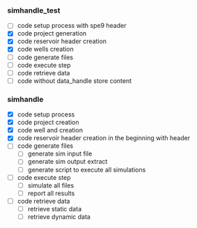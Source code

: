 

### simhandle_test

- [ ] code setup process with spe9 header
- [x] code project generation
- [x] code reservoir header creation
- [x] code wells creation
- [ ] code generate files
- [ ] code execute step
- [ ] code retrieve data
- [ ] code without data_handle store content

### simhandle

- [x] code setup process
- [x] code project creation
- [x] code well and creation
- [x] code reservoir header creation in the beginning with header
- [ ] code generate files
  - [ ] generate sim input file
  - [ ] generate sim output extract
  - [ ] generate script to execute all simulations
- [ ] code execute step
  - [ ] simulate all files
  - [ ] report all results
- [ ] code retrieve data
  - [ ] retrieve static data
  - [ ] retrieve dynamic data